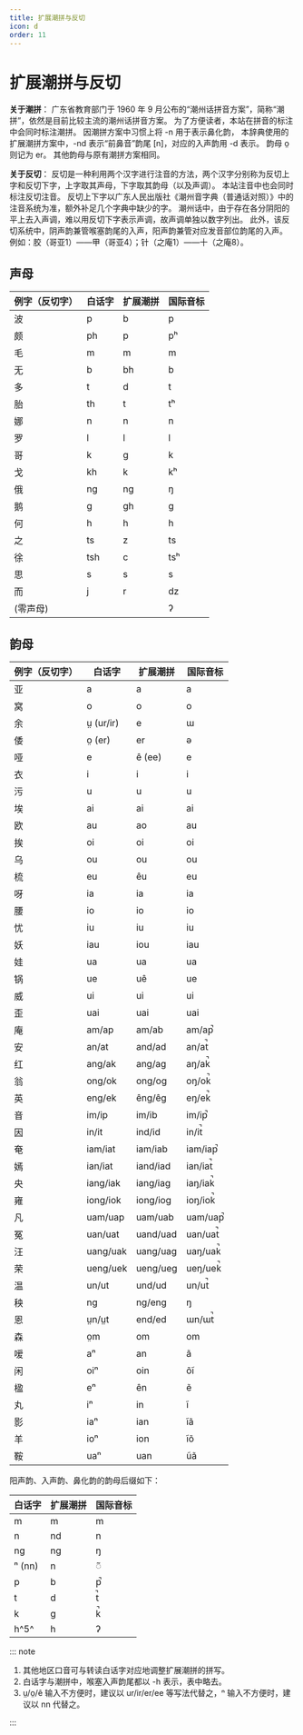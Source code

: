 ```yaml
---
title: 扩展潮拼与反切
icon: d
order: 11
---
```


# 扩展潮拼与反切

**关于潮拼**：
广东省教育部门于 1960 年 9 月公布的“潮州话拼音方案”，简称“潮拼”，依然是目前比较主流的潮州话拼音方案。
为了方便读者，本站在拼音的标注中会同时标注潮拼。
因潮拼方案中习惯上将 -n 用于表示鼻化韵，
本辞典使用的扩展潮拼方案中，-nd 表示“前鼻音”韵尾 [n]，对应的入声韵用 -d 表示。
韵母 o̤ 则记为 er。
其他韵母与原有潮拼方案相同。

**关于反切**：
反切是一种利用两个汉字进行注音的方法，两个汉字分别称为反切上字和反切下字，上字取其声母，下字取其韵母（以及声调）。
本站注音中也会同时标注反切注音。
反切上下字以广东人民出版社《潮州音字典（普通话对照）》中的注音系统为准，额外补足几个字典中缺少的字。
潮州话中，由于存在各分阴阳的平上去入声调，难以用反切下字表示声调，故声调单独以数字列出。
此外，该反切系统中，阴声韵兼管喉塞韵尾的入声，阳声韵兼管对应发音部位韵尾的入声。
例如：胶（哥亚1）——甲（哥亚4）；针（之庵1）——十（之庵8）。

## 声母

| 例字（反切字） | 白话字 | 扩展潮拼 | 国际音标 |
|---------|-----|------|------|
| 波       | p   | b    | p    |
| 颇       | ph  | p    | pʰ   |
| 毛       | m   | m    | m    |
| 无       | b   | bh   | b    |
| 多       | t   | d    | t    |
| 胎       | th  | t    | tʰ   |
| 娜       | n   | n    | n    |
| 罗       | l   | l    | l    |
| 哥       | k   | g    | k    |
| 戈       | kh  | k    | kʰ   |
| 俄       | ng  | ng   | ŋ    |
| 鹅       | g   | gh   | ɡ    |
| 何       | h   | h    | h    |
| 之       | ts  | z    | ts   |
| 徐       | tsh | c    | tsʰ  |
| 思       | s   | s    | s    |
| 而       | j   | r    | dz   |
| (零声母)   |     |      | ʔ    |

## 韵母

| 例字（反切字） | 白话字       | 扩展潮拼     | 国际音标     |
|---------|-----------|----------|----------|
| 亚       | a         | a        | a        |
| 窝       | o         | o        | o        |
| 余       | ṳ (ur/ir) | e        | ɯ        |
| 倭       | o̤ (er)   | er       | ə        |
| 哑       | e         | ê (ee)   | e        |
| 衣       | i         | i        | i        |
| 污       | u         | u        | u        |
| 埃       | ai        | ai       | ai       |
| 欧       | au        | ao       | au       |
| 挨       | oi        | oi       | oi       |
| 乌       | ou        | ou       | ou       |
| 梳       | eu        | êu       | eu       |
| 呀       | ia        | ia       | ia       |
| 腰       | io        | io       | io       |
| 忧       | iu        | iu       | iu       |
| 妖       | iau       | iou      | iau      |
| 娃       | ua        | ua       | ua       |
| 锅       | ue        | uê       | ue       |
| 威       | ui        | ui       | ui       |
| 歪       | uai       | uai      | uai      |
| 庵       | am/ap     | am/ab    | am/ap̚   |
| 安       | an/at     | and/ad   | an/at̚   |
| 红       | ang/ak    | ang/ag   | aŋ/ak̚   |
| 翁       | ong/ok    | ong/og   | oŋ/ok̚   |
| 英       | eng/ek    | êng/êg   | eŋ/ek̚   |
| 音       | im/ip     | im/ib    | im/ip̚   |
| 因       | in/it     | ind/id   | in/it̚   |
| 奄       | iam/iat   | iam/iab  | iam/iap̚ |
| 嫣       | ian/iat   | iand/iad | ian/iat̚ |
| 央       | iang/iak  | iang/iag | iaŋ/iak̚ |
| 雍       | iong/iok  | iong/iog | ioŋ/iok̚ |
| 凡       | uam/uap   | uam/uab  | uam/uap̚ |
| 冤       | uan/uat   | uand/uad | uan/uat̚ |
| 汪       | uang/uak  | uang/uag | uaŋ/uak̚ |
| 荣       | ueng/uek  | ueng/ueg | ueŋ/uek̚ |
| 温       | un/ut     | und/ud   | un/ut̚   |
| 秧       | ng        | ng/eng   | ŋ        |
| 恩       | ṳn/ṳt     | end/ed   | ɯn/ɯt̚   |
| 森       | o̤m       | om       | om       |
| 嗳       | aⁿ        | an       | ã       |
| 闲       | oiⁿ       | oin      | õĩ     |
| 楹       | eⁿ        | ên       | ẽ       |
| 丸       | iⁿ        | in       | ĩ       |
| 影       | iaⁿ       | ian      | ĩã     |
| 羊       | ioⁿ       | ion      | ĩõ     |
| 鞍       | uaⁿ       | uan      | ũã     |

阳声韵、入声韵、鼻化韵的韵母后缀如下：

| 白话字    | 扩展潮拼   | 国际音标 |
|--------|--------|------|
| m      | m      | m    |
| n      | nd     | n    |
| ng     | ng     | ŋ    |
| ⁿ (nn) | n      | ◌̃   |
| p      | b      | p̚   |
| t      | d      | t̚   |
| k      | g      | k̚   |
| h^5^   | h      | ʔ    |

::: note

1. 其他地区口音可与转读白话字对应地调整扩展潮拼的拼写。
2. 白话字与潮拼中，喉塞入声韵尾都以 -h 表示，表中略去。
3. ṳ/o̤/ê 输入不方便时，建议以 ur/ir/er/ee 等写法代替之，ⁿ 输入不方便时，建议以 nn 代替之。

::: 
